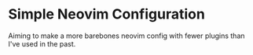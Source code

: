 # Simple Neovim Configuration

Aiming to make a more barebones neovim config with fewer plugins than I've used in the past.
